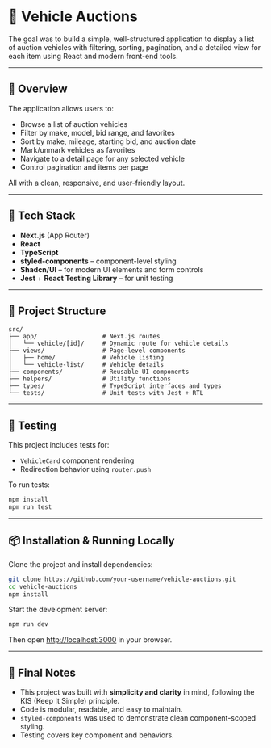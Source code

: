 # 🚗 Vehicle Auctions

The goal was to build a simple, well-structured application to display a list of auction vehicles with filtering, sorting, pagination, and a detailed view for each item using React and modern front-end tools.

---

## 📸 Overview

The application allows users to:

- Browse a list of auction vehicles
- Filter by make, model, bid range, and favorites
- Sort by make, mileage, starting bid, and auction date
- Mark/unmark vehicles as favorites
- Navigate to a detail page for any selected vehicle
- Control pagination and items per page

All with a clean, responsive, and user-friendly layout.

---

## 🚀 Tech Stack

- **Next.js** (App Router)
- **React**
- **TypeScript**
- **styled-components** – component-level styling
- **Shadcn/UI** – for modern UI elements and form controls
- **Jest** + **React Testing Library** – for unit testing

---

## 📁 Project Structure

```
src/
├── app/                  # Next.js routes
│   └── vehicle/[id]/     # Dynamic route for vehicle details
├── views/                # Page-level components
│   ├── home/             # Vehicle listing
│   └── vehicle-list/     # Vehicle details
├── components/           # Reusable UI components
├── helpers/              # Utility functions
├── types/                # TypeScript interfaces and types
└── tests/                # Unit tests with Jest + RTL
```

---

## 🧪 Testing

This project includes tests for:

- `VehicleCard` component rendering
- Redirection behavior using `router.push`

To run tests:

```bash
npm install
npm run test
```

---

## 📦 Installation & Running Locally

Clone the project and install dependencies:

```bash
git clone https://github.com/your-username/vehicle-auctions.git
cd vehicle-auctions
npm install
```

Start the development server:

```bash
npm run dev
```

Then open [http://localhost:3000](http://localhost:3000) in your browser.

---

## 🧭 Final Notes

- This project was built with **simplicity and clarity** in mind, following the KIS (Keep It Simple) principle.
- Code is modular, readable, and easy to maintain.
- `styled-components` was used to demonstrate clean component-scoped styling.
- Testing covers key component and behaviors.
